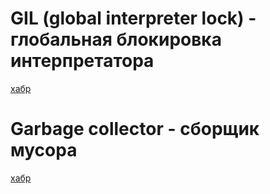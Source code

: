 # GIL (global interpreter lock) - глобальная блокировка интерпретатора
[хабр](https://habr.com/ru/company/otus/blog/458694/)

# Garbage collector - сборщик мусора
[хабр](https://habr.com/ru/post/417215/)